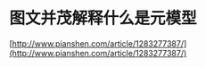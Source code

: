 # 图文并茂解释什么是元模型
[http://www.pianshen.com/article/1283277387/](http://www.pianshen.com/article/1283277387/)
